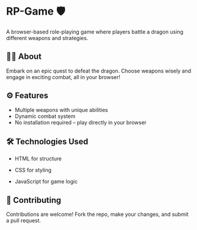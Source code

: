 # RP-Game 🛡️

A browser-based role-playing game where players battle a dragon using different weapons and strategies.  

## 🧙‍♂️ About

Embark on an epic quest to defeat the dragon. Choose weapons wisely and engage in exciting combat, all in your browser!  

## ⚙️ Features

- Multiple weapons with unique abilities  
- Dynamic combat system  
- No installation required – play directly in your browser  

## 🛠️ Technologies Used

- HTML for structure

- CSS for styling

- JavaScript for game logic

## 🤝 Contributing

Contributions are welcome! Fork the repo, make your changes, and submit a pull request.
